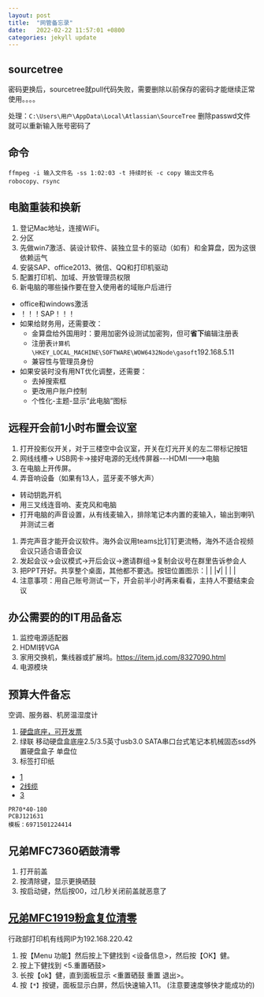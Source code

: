 ```yaml
---
layout: post
title:  "网管备忘录"
date:   2022-02-22 11:57:01 +0800
categories: jekyll update
---
```


## sourcetree
密码更换后，sourcetree就pull代码失败，需要删除以前保存的密码才能继续正常使用。。。。

处理：`C:\Users\用户\AppData\Local\Atlassian\SourceTree` 删除passwd文件就可以重新输入账号密码了

## 命令
```
ffmpeg -i 输入文件名 -ss 1:02:03 -t 持续时长 -c copy 输出文件名
robocopy、rsync
```

## 电脑重装和换新
1. 登记Mac地址，连接WiFi。
1. 分区
1. 先做win7激活、装设计软件、装独立显卡的驱动（如有）和金算盘，因为这很依赖运气
1. 安装SAP、office2013、微信、QQ和打印机驱动
1. 配置打印机、加域、开放管理员权限
1. 新电脑的哪些操作要在登入使用者的域账户后进行
+ office和windows激活
+ ！！！SAP！！！
+ 如果给财务用，还需要改：
	+ 金算盘给外国用时：要用加密外设测试加密狗，但可**省下**编辑注册表
	+ 注册表`计算机\HKEY_LOCAL_MACHINE\SOFTWARE\WOW6432Node\gasoft`192.168.5.11
	+ 兼容性与管理员身份
+ 如果安装时没有用NT优化调整，还需要：
	+ 去掉搜索框
	+ 更改用户账户控制
	+ 个性化-主题-显示“此电脑”图标


## 远程开会前1小时布置会议室
1. 打开投影仪开关，对于三楼空中会议室，开关在灯光开关的左二带标记按钮
1. 网线线槽-> USB网卡->接好电源的无线传屏器---HDMI--->电脑
1. 在电脑上开传屏。
1. 弄音响设备（如果有13人，蓝牙麦不够大声）
+ 转动钥匙开机
+ 用三叉线连音响、麦克风和电脑
+ 打开电脑的声音设置，从有线麦输入，排除笔记本内置的麦输入，输出到喇叭并测试三者
1. 弄完声音才能开会议软件。海外会议用teams比钉钉更流畅，海外不适合视频会议只适合语音会议
1. 发起会议->会议模式->开后会议->邀请群组->复制会议号在群里告诉参会人
1. 把PPT开好。共享整个桌面，其他都不要选。按钮位置图示：| | |√| | | |
1. 注意事项：用自己账号测试一下，开会前半小时再来看看，主持人不要结束会议


## 办公需要的的IT用品备忘
1. 监控电源适配器
1. HDMI转VGA
1. 家用交换机，集线器或扩展坞。https://item.jd.com/8327090.html
9. 电源模块

## 预算大件备忘
空调、服务器、机房温湿度计
1. [硬盘底座，可开发票](https://item.jd.com/10036824725941.html)
1. 绿联 移动硬盘盒底座2.5/3.5英寸usb3.0 SATA串口台式笔记本机械固态ssd外置硬盘盒子 单盘位
1. 标签打印纸
+ [1](https://item.jd.com/34378898741.html)
+ [2线缆](https://item.jd.com/5835195.html)
+ [3](https://item.jd.com/8732376.html)
```
PR70*40-180
PCBJ121631
模板：6971501224414
```

## 兄弟MFC7360硒鼓清零
1. 打开前盖
1. 按清除键，显示更换硒鼓
1. 按启动键，然后按00，过几秒关闭前盖就恶意了

## [兄弟MFC1919粉盒复位清零](https://www.tonerchiper.com/2020/5322)
行政部打印机有线网IP为192.168.220.42
1. 按【Menu 功能】然后按上下健找到 <设备信息>，然后按【OK】健。
2. 按上下健找到 <5.重置硒鼓>
3. 长按【ok】健，直到面板显示 <重置硒鼓 重置 退出>。
4. 按`【*】`按键，面板显示白屏，然后快速输入11。 (注意要速度够快才能成功的)


